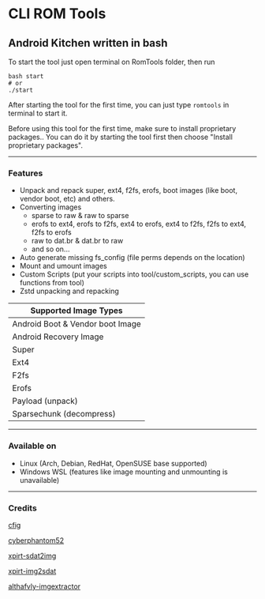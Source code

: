 # CLI ROM Tools
## Android Kitchen written in bash
To start the tool just open terminal on RomTools folder, then run
```` shell
bash start
# or
./start
````

After starting the tool for the first time, you can just type `romtools` in terminal to start it. 

Before using this tool for the first time, make sure to install proprietary packages..
You can do it by starting the tool first then choose "Install proprietary packages".

***
### Features ###
- Unpack and repack super, ext4, f2fs, erofs, boot images (like boot, vendor boot, etc) and others.
- Converting images
  - sparse to raw & raw to sparse
  - erofs to ext4, erofs to f2fs, ext4 to erofs, ext4 to f2fs, f2fs to ext4, f2fs to erofs
  - raw to dat.br & dat.br to raw
  - and so on...
- Auto generate missing fs_config (file perms depends on the location)
- Mount and umount images
- Custom Scripts (put your scripts into tool/custom_scripts, you can use functions from tool)
- Zstd unpacking and repacking

| Supported Image Types                   |
|-----------------------------------------|
| Android Boot & Vendor boot Image        |
| Android Recovery Image                  |
| Super                                   |
| Ext4                                    |
| F2fs                                    |
| Erofs                                   |
| Payload (unpack)                        |
| Sparsechunk (decompress)                |
***
### Available on ###
- Linux (Arch, Debian, RedHat, OpenSUSE base supported)
- Windows WSL (features like image mounting and unmounting is unavailable)
***

### Credits ###

[cfig](https://github.com/cfig/Android_boot_image_editor)

[cyberphantom52](https://github.com/cyberphantom52/payload-dumper-rs)

[xpirt-sdat2img](https://github.com/xpirt/sdat2img)

[xpirt-img2sdat](https://github.com/xpirt/img2sdat)

[althafvly-imgextractor](https://github.com/althafvly/AmlogicKitchen/blob/master/bin/imgextractor.py)

